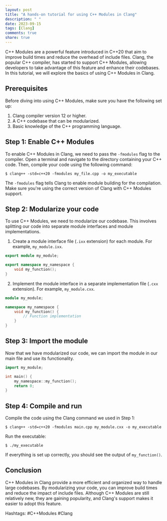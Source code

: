 ```yaml
---
layout: post
title: "A hands-on tutorial for using C++ Modules in Clang"
description: " "
date: 2023-09-15
tags: [Clang]
comments: true
share: true
---
```


C++ Modules are a powerful feature introduced in C++20 that aim to improve build times and reduce the overhead of include files. Clang, the popular C++ compiler, has started to support C++ Modules, allowing developers to take advantage of this feature and enhance their codebases. In this tutorial, we will explore the basics of using C++ Modules in Clang.

## Prerequisites

Before diving into using C++ Modules, make sure you have the following set up:

1. Clang compiler version 12 or higher.
2. A C++ codebase that can be modularized.
3. Basic knowledge of the C++ programming language.

## Step 1: Enable C++ Modules

To enable C++ Modules in Clang, we need to pass the `-fmodules` flag to the compiler. Open a terminal and navigate to the directory containing your C++ code. Then, compile your code using the following command:

```shell
$ clang++ -std=c++20 -fmodules my_file.cpp -o my_executable
```

The `-fmodules` flag tells Clang to enable module building for the compilation. Make sure you're using the correct version of Clang with C++ Modules support.

## Step 2: Modularize your code

To use C++ Modules, we need to modularize our codebase. This involves splitting our code into separate module interfaces and module implementations.

1. Create a module interface file (`.ixx` extension) for each module. For example, `my_module.ixx`.

```cpp
export module my_module;

export namespace my_namespace {
    void my_function();
}
```

2. Implement the module interface in a separate implementation file (`.cxx` extension). For example, `my_module.cxx`.

```cpp
module my_module;

namespace my_namespace {
    void my_function() {
        // Function implementation
    }
}
```

## Step 3: Import the module

Now that we have modularized our code, we can import the module in our main file and use its functionality. 

```cpp
import my_module;

int main() {
    my_namespace::my_function();
    return 0;
}
```

## Step 4: Compile and run

Compile the code using the Clang command we used in Step 1:

```shell
$ clang++ -std=c++20 -fmodules main.cpp my_module.cxx -o my_executable
```

Run the executable:

```shell
$ ./my_executable
```

If everything is set up correctly, you should see the output of `my_function()`.

## Conclusion

C++ Modules in Clang provide a more efficient and organized way to handle large codebases. By modularizing your code, you can improve build times and reduce the impact of include files. Although C++ Modules are still relatively new, they are gaining popularity, and Clang's support makes it easier to adopt this feature.

Hashtags: #C++Modules #Clang